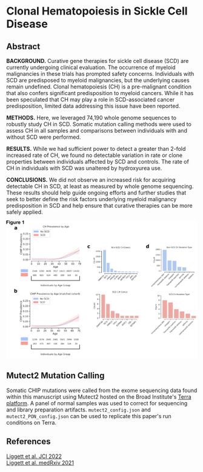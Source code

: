 
# Clonal Hematopoiesis in Sickle Cell Disease

## Abstract

**BACKGROUND.** Curative gene therapies for sickle cell disease (SCD) are currently undergoing clinical evaluation. The occurrence of myeloid malignancies in these trials has prompted safety concerns. Individuals with SCD are predisposed to myeloid malignancies, but the underlying causes remain undefined. Clonal hematopoiesis (CH) is a pre-malignant condition that also confers significant predisposition to myeloid cancers. While it has been speculated that CH may play a role in SCD-associated cancer predisposition, limited data addressing this issue have been reported.  

**METHODS.** Here, we leveraged 74,190 whole genome sequences to robustly study CH in SCD. Somatic mutation calling methods were used to assess CH in all samples and comparisons between individuals with and without SCD were performed.  

**RESULTS.** While we had sufficient power to detect a greater than 2-fold increased rate of CH, we found no detectable variation in rate or clone properties between individuals affected by SCD and controls. The rate of CH in individuals with SCD was unaltered by hydroxyurea use.  

**CONCLUSIONS.** We did not observe an increased risk for acquiring detectable CH in SCD, at least as measured by whole genome sequencing. These results should help guide ongoing efforts and further studies that seek to better define the risk factors underlying myeloid malignancy predisposition in SCD and help ensure that curative therapies can be more safely applied.  

<div align=center> <img src="fig_1.png"> </div> 

## Mutect2 Mutation Calling

Somatic CHIP mutations were called from the exome sequencing data found within this manuscript using Mutect2 hosted on the Broad Institute's [Terra platform](https://app.terra.bio/#). A panel of normal samples was used to correct for sequencing and library preparation artifacts. `mutect2_config.json` and `mutect2_PON_config.json` can be used to replicate this paper's run conditions on Terra.

## References

[Liggett et al. JCI 2022](https://www.jci.org/articles/view/156060)  
[Liggett et al. medRxiv 2021](https://www.medrxiv.org/content/10.1101/2021.06.12.21258772v1)  

